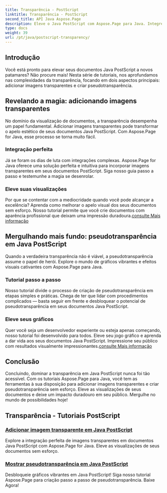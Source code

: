```yaml
---
title: Transparência - PostScript
linktitle: Transparência - PostScript
second_title: API Java Aspose.Page
description: Eleve o Java PostScript com Aspose.Page para Java. Integre perfeitamente imagens transparentes e crie pseudotransparência vibrante para visualizações cativantes.
type: docs
weight: 39
url: /pt/java/postscript-transparency/
---
```

## Introdução

Você está pronto para elevar seus documentos Java PostScript a novos patamares? Não procure mais! Nesta série de tutoriais, nos aprofundamos nas complexidades da transparência, focando em dois aspectos principais: adicionar imagens transparentes e criar pseudotransparência.

## Revelando a magia: adicionando imagens transparentes
No domínio da visualização de documentos, a transparência desempenha um papel fundamental. Adicionar imagens transparentes pode transformar o apelo estético de seus documentos Java PostScript. Com Aspose.Page for Java, esse processo se torna muito fácil.

### Integração perfeita
Já se foram os dias de luta com integrações complexas. Aspose.Page for Java oferece uma solução perfeita e intuitiva para incorporar imagens transparentes em seus documentos PostScript. Siga nosso guia passo a passo e testemunhe a magia se desenrolar. 

### Eleve suas visualizações
 Por que se contentar com a mediocridade quando você pode alcançar a excelência? Aprenda como melhorar o apelo visual dos seus documentos sem esforço. Nosso tutorial permite que você crie documentos com aparência profissional que deixam uma impressão duradoura.[consulte Mais informação](./add-transparent-image/)

## Mergulhando mais fundo: pseudotransparência em Java PostScript
Quando a verdadeira transparência não é viável, a pseudotransparência assume o papel de herói. Explore o mundo de gráficos vibrantes e efeitos visuais cativantes com Aspose.Page para Java.

### Tutorial passo a passo
Nosso tutorial divide o processo de criação de pseudotransparência em etapas simples e práticas. Chega de ter que lidar com procedimentos complicados — basta seguir em frente e desbloquear o potencial de pseudotransparência em seus documentos Java PostScript.

### Eleve seus gráficos
 Quer você seja um desenvolvedor experiente ou esteja apenas começando, nosso tutorial foi desenvolvido para todos. Eleve seu jogo gráfico e aprenda a dar vida aos seus documentos Java PostScript. Impressione seu público com resultados visualmente impressionantes.[consulte Mais informação](./show-pseudo-transparency/)

## Conclusão
Concluindo, dominar a transparência em Java PostScript nunca foi tão acessível. Com os tutoriais Aspose.Page para Java, você tem as ferramentas à sua disposição para adicionar imagens transparentes e criar pseudotransparência sem esforço. Eleve as visualizações de seus documentos e deixe um impacto duradouro em seu público. Mergulhe no mundo de possibilidades hoje!
## Transparência - Tutoriais PostScript
### [Adicionar imagem transparente em Java PostScript](./add-transparent-image/)
Explore a integração perfeita de imagens transparentes em documentos Java PostScript com Aspose.Page for Java. Eleve as visualizações de seus documentos sem esforço.
### [Mostrar pseudotransparência em Java PostScript](./show-pseudo-transparency/)
Desbloqueie gráficos vibrantes em Java PostScript! Siga nosso tutorial Aspose.Page para criação passo a passo de pseudotransparência. Baixe Agora!